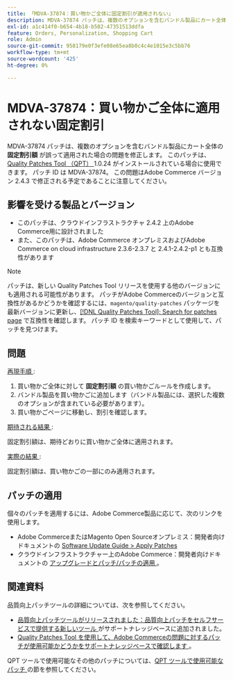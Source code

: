 ```yaml
---
title: 「MDVA-37874：買い物かご全体に固定割引が適用されない」
description: MDVA-37874 パッチは、複数のオプションを含むバンドル製品にカート全体の**固定割引額**が誤って適用された場合の問題を修正します。 このパッチは、[Quality Patches Tool （QPT） ] （https://devdocs.magento.com/guides/v2.4/comp-mgr/patching.html#mqp） 1.0.24 がインストールされている場合に利用できます。 パッチ ID は MDVA-37874。 この問題はAdobe Commerce バージョン 2.4.3 で修正される予定であることに注意してください。
exl-id: a1c414f0-b654-4b18-b502-47351513ddfa
feature: Orders, Personalization, Shopping Cart
role: Admin
source-git-commit: 958179e0f3efe08e65ea8b0c4c4e1015e3c5bb76
workflow-type: tm+mt
source-wordcount: '425'
ht-degree: 0%

---
```


# MDVA-37874：買い物かご全体に適用されない固定割引

MDVA-37874 パッチは、複数のオプションを含むバンドル製品にカート全体の **固定割引額** が誤って適用された場合の問題を修正します。 このパッチは、[Quality Patches Tool （QPT） ](https://devdocs.magento.com/guides/v2.4/comp-mgr/patching.html#mqp)1.0.24 がインストールされている場合に使用できます。 パッチ ID は MDVA-37874。 この問題はAdobe Commerce バージョン 2.4.3 で修正される予定であることに注意してください。

## 影響を受ける製品とバージョン

* このパッチは、クラウドインフラストラクチャ 2.4.2 上のAdobe Commerce用に設計されました
* また、このパッチは、Adobe Commerce オンプレミスおよびAdobe Commerce on cloud infrastructure 2.3.6-2.3.7 と 2.4.1-2.4.2-p1 とも互換性があります

>[!NOTE]
>
>パッチは、新しい Quality Patches Tool リリースを使用する他のバージョンにも適用される可能性があります。 パッチがAdobe Commerceのバージョンと互換性があるかどうかを確認するには、`magento/quality-patches` パッケージを最新バージョンに更新し、[[!DNL Quality Patches Tool]: Search for patches page](https://devdocs.magento.com/quality-patches/tool.html#patch-grid) で互換性を確認します。 パッチ ID を検索キーワードとして使用して、パッチを見つけます。

## 問題


<u> 再現手順 </u>:

1. 買い物かご全体に対して **固定割引額** の買い物かごルールを作成します。
1. バンドル製品を買い物かごに追加します（バンドル製品には、選択した複数のオプションが含まれている必要があります）。
1. 買い物かごページに移動し、割引を確認します。


<u> 期待される結果 </u>:

固定割引額は、期待どおりに買い物かご全体に適用されます。

<u> 実際の結果 </u>:

固定割引額は、買い物かごの一部にのみ適用されます。


## パッチの適用

個々のパッチを適用するには、Adobe Commerce製品に応じて、次のリンクを使用します。

* Adobe CommerceまたはMagento Open Sourceオンプレミス：開発者向けドキュメントの [Software Update Guide > Apply Patches](https://devdocs.magento.com/guides/v2.4/comp-mgr/patching/mqp.html)
* クラウドインフラストラクチャー上のAdobe Commerce：開発者向けドキュメントの [ アップグレードとパッチ/パッチの適用 ](https://devdocs.magento.com/cloud/project/project-patch.html)。

## 関連資料

品質向上パッチツールの詳細については、次を参照してください。

* [ 品質向上パッチツールがリリースされました：品質向上パッチをセルフサービスで提供する新しいツール ](/help/announcements/adobe-commerce-announcements/magento-quality-patches-released-new-tool-to-self-serve-quality-patches.md) がサポートナレッジベースに追加されました。
* [Quality Patches Tool を使用して、Adobe Commerceの問題に対するパッチが使用可能かどうかをサポートナレッジベースで確認します ](/help/support-tools/patches-available-in-qpt-tool/check-patch-for-magento-issue-with-magento-quality-patches.md)。

QPT ツールで使用可能なその他のパッチについては、[QPT ツールで使用可能なパッチ ](https://support.magento.com/hc/en-us/sections/360010506631-Patches-available-in-QPT-tool-) の節を参照してください。
